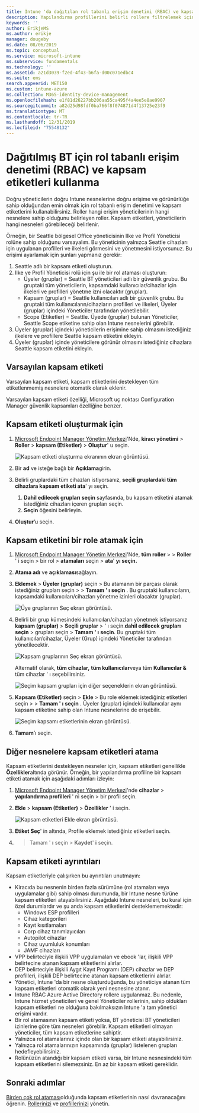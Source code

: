 ```yaml
---
title: Intune 'da dağıtılan rol tabanlı erişim denetimi (RBAC) ve kapsam etiketlerini kullanma | Microsoft Docs
description: Yapılandırma profillerini belirli rollere filtrelemek için kapsam etiketlerini kullanın.
keywords: ''
author: ErikjeMS
ms.author: erikje
manager: dougeby
ms.date: 08/06/2019
ms.topic: conceptual
ms.service: microsoft-intune
ms.subservice: fundamentals
ms.technology: ''
ms.assetid: a21d3039-f2ed-4f43-b6fa-d00c071edbc4
ms.suite: ems
search.appverid: MET150
ms.custom: intune-azure
ms.collection: M365-identity-device-management
ms.openlocfilehash: e1f81d26227bb206aa55ca495f4a4ee5e8ae9907
ms.sourcegitcommit: a82d25d98fdf0ba766f8f074871d4f13725e23f9
ms.translationtype: MT
ms.contentlocale: tr-TR
ms.lasthandoff: 12/31/2019
ms.locfileid: "75548132"
---
```

# <a name="use-role-based-access-control-rbac-and-scope-tags-for-distributed-it"></a>Dağıtılmış BT için rol tabanlı erişim denetimi (RBAC) ve kapsam etiketleri kullanma

Doğru yöneticilerin doğru Intune nesnelerine doğru erişime ve görünürlüğe sahip olduğundan emin olmak için rol tabanlı erişim denetimi ve kapsam etiketlerini kullanabilirsiniz. Roller hangi erişim yöneticilerinin hangi nesnelere sahip olduğunu belirleyen roller. Kapsam etiketleri, yöneticilerin hangi nesneleri görebileceği belirlenir.

Örneğin, bir Seattle bölgesel Office yöneticisinin Ilke ve Profil Yöneticisi rolüne sahip olduğunu varsayalım. Bu yöneticinin yalnızca Seattle cihazları için uygulanan profilleri ve ilkeleri görmesini ve yönetmesini istiyorsunuz. Bu erişimi ayarlamak için şunları yapmanız gerekir:

1. Seattle adlı bir kapsam etiketi oluşturun.
2. Ilke ve Profil Yöneticisi rolü için şu ile bir rol ataması oluşturun: 
    - Üyeler (gruplar) = Seattle BT yöneticileri adlı bir güvenlik grubu. Bu gruptaki tüm yöneticilerin, kapsamdaki kullanıcılar/cihazlar için ilkeleri ve profilleri yönetme izni olacaktır (gruplar).
    - Kapsam (gruplar) = Seattle kullanıcıları adlı bir güvenlik grubu. Bu gruptaki tüm kullanıcıların/cihazların profilleri ve ilkeleri, Üyeler (gruplar) içindeki Yöneticiler tarafından yönetilebilir. 
    - Scope (Etiketler) = Seattle. Üyede (gruplar) bulunan Yöneticiler, Seattle Scope etiketine sahip olan Intune nesnelerini görebilir.
3. Üyeler (gruplar) içindeki yöneticilerin erişimine sahip olmasını istediğiniz ilkelere ve profillere Seattle kapsam etiketini ekleyin.
4. Üyeler (gruplar) içinde yöneticilere görünür olmasını istediğiniz cihazlara Seattle kapsam etiketini ekleyin. 

## <a name="default-scope-tag"></a>Varsayılan kapsam etiketi
Varsayılan kapsam etiketi, kapsam etiketlerini destekleyen tüm etiketlenmemiş nesnelere otomatik olarak eklenir.

Varsayılan kapsam etiketi özelliği, Microsoft uç noktası Configuration Manager güvenlik kapsamları özelliğine benzer. 

## <a name="to-create-a-scope-tag"></a>Kapsam etiketi oluşturmak için

1. [Microsoft Endpoint Manager Yönetim Merkezi](https://go.microsoft.com/fwlink/?linkid=2109431)'Nde, **kiracı yönetimi** > **Roller** > **kapsam (Etiketler)**  > **Oluştur**' u seçin.

    ![Kapsam etiketi oluşturma ekranının ekran görüntüsü.](./media/scope-tags/create-scope-tag.png)

2. Bir **ad** ve isteğe bağlı bir **Açıklama**girin.
3. Belirli gruplardaki tüm cihazları istiyorsanız, **seçili gruplardaki tüm cihazlara kapsam etiketi ata**' yı seçin.
    1. **Dahil edilecek grupları seçin** sayfasında, bu kapsam etiketini atamak istediğiniz cihazları içeren grupları seçin.
    2. **Seçin** öğesini belirleyin.
4. **Oluştur**’u seçin.

## <a name="to-assign-a-scope-tag-to-a-role"></a>Kapsam etiketini bir role atamak için

1. [Microsoft Endpoint Manager Yönetim Merkezi](https://go.microsoft.com/fwlink/?linkid=2109431)'Nde, **tüm roller** >  > **Roller** ' i seçin > bir rol > **atamaları** seçin > **ata**' **yı seçin.**
2. **Atama adı** ve **açıklaması**sağlayın.
3. **Eklemek** > **Üyeler (gruplar)** seçin > Bu atamanın bir parçası olarak istediğiniz grupları seçin > > **Tamam ' ı** **seçin** . Bu gruptaki kullanıcıların, kapsamdaki kullanıcıları/cihazları yönetme izinleri olacaktır (gruplar).

    ![Üye gruplarının Seç ekran görüntüsü.](./media/scope-tags/select-member-groups.png)

4. Belirli bir grup kümesindeki kullanıcıları/cihazları yönetmek istiyorsanız **kapsam (gruplar)**  > **Seçili gruplar** > ' ı seçin.**dahil edilecek grupları seçin** > grupları seçin  >  **Tamam ' ı** **seçin**. Bu gruptaki tüm kullanıcılar/cihazlar, Üyeler (Grup) içindeki Yöneticiler tarafından yönetilecektir.

    ![Kapsam gruplarının Seç ekran görüntüsü.](./media/scope-tags/select-scope-groups.png)

    Alternatif olarak, **tüm cihazlar,** **tüm kullanıcılar**veya tüm **Kullanıcılar &** tüm cihazlar ' ı seçebilirsiniz.

    ![Seçim kapsam grupları için diğer seçeneklerin ekran görüntüsü.](./media/scope-tags/scope-group-other-options.png)
    
5. **Kapsam (Etiketler)** seçin > **Ekle** > Bu role eklemek istediğiniz etiketleri seçin > > **Tamam ' ı** **seçin** . Üyeler (gruplar) içindeki kullanıcılar aynı kapsam etiketine sahip olan Intune nesnelerine de erişebilir.

    ![Seçim kapsamı etiketlerinin ekran görüntüsü.](./media/scope-tags/select-scope-tags.png)

6. **Tamam**’ı seçin. 

## <a name="assign-scope-tags-to-other-objects"></a>Diğer nesnelere kapsam etiketleri atama

Kapsam etiketlerini destekleyen nesneler için, kapsam etiketleri genellikle **Özellikler**altında görünür. Örneğin, bir yapılandırma profiline bir kapsam etiketi atamak için aşağıdaki adımları izleyin:

1. [Microsoft Endpoint Manager Yönetim Merkezi](https://go.microsoft.com/fwlink/?linkid=2109431)'nde **cihazlar** > **yapılandırma profilleri** ' ni seçin > bir profil seçin.

2. **Ekle** > **kapsam (Etiketler)**  > **Özellikler** ' i seçin.

    ![Kapsam etiketleri Ekle ekran görüntüsü.](./media/scope-tags/add-scope-tags.png)

3. **Etiket Seç**' in altında, Profile eklemek istediğiniz etiketleri seçin.
4.  > Tamam ' **ı** seçin > **Kaydet**' **i** seçin.


## <a name="scope-tag-details"></a>Kapsam etiketi ayrıntıları
Kapsam etiketleriyle çalışırken bu ayrıntıları unutmayın: 

- Kiracıda bu nesnenin birden fazla sürümüne (rol atamaları veya uygulamalar gibi) sahip olması durumunda, bir Intune nesne türüne kapsam etiketleri atayabilirsiniz.
  Aşağıdaki Intune nesneleri, bu kural için özel durumlardır ve şu anda kapsam etiketlerini desteklememektedir:
    - Windows ESP profilleri
    - Cihaz kategorileri
    - Kayıt kısıtlamaları
    - Corp cihaz tanımlayıcıları
    - Autopilot cihazlar
    - Cihaz uyumluluk konumları
    - JAMF cihazları
- VPP belirteciyle ilişkili VPP uygulamaları ve ebook 'lar, ilişkili VPP belirtecine atanan kapsam etiketlerini alırlar.
- DEP belirteciyle ilişkili Aygıt Kayıt Programı (DEP) cihazlar ve DEP profilleri, ilişkili DEP belirtecine atanan kapsam etiketlerini alırlar.
- Yönetici, Intune 'da bir nesne oluşturduğunda, bu yöneticiye atanan tüm kapsam etiketleri otomatik olarak yeni nesnesine atanır.
- Intune RBAC Azure Active Directory rollere uygulanmaz. Bu nedenle, Intune hizmet yöneticileri ve genel Yöneticiler rollerinin, sahip oldukları kapsam etiketleri ne olduğuna bakılmaksızın Intune 'a tam yönetici erişimi vardır.
- Bir rol atamasının kapsam etiketi yoksa, BT yöneticisi BT yöneticileri izinlerine göre tüm nesneleri görebilir. Kapsam etiketleri olmayan yöneticiler, tüm kapsam etiketlerine sahiptir.
- Yalnızca rol atamalarınız içinde olan bir kapsam etiketi atayabilirsiniz.
- Yalnızca rol atamalarınızın kapsamında (gruplar) listelenen grupları hedefleyebilirsiniz.
- Rolünüzün atandığı bir kapsam etiketi varsa, bir Intune nesnesindeki tüm kapsam etiketlerini silemezsiniz. En az bir kapsam etiketi gereklidir.

## <a name="next-steps"></a>Sonraki adımlar

[Birden çok rol ataması](role-based-access-control.md#multiple-role-assignments)olduğunda kapsam etiketlerinin nasıl davranacağını öğrenin.
[Rollerinizi](role-based-access-control.md) ve [profillerinizi](../configuration/device-profile-assign.md) yönetin.
